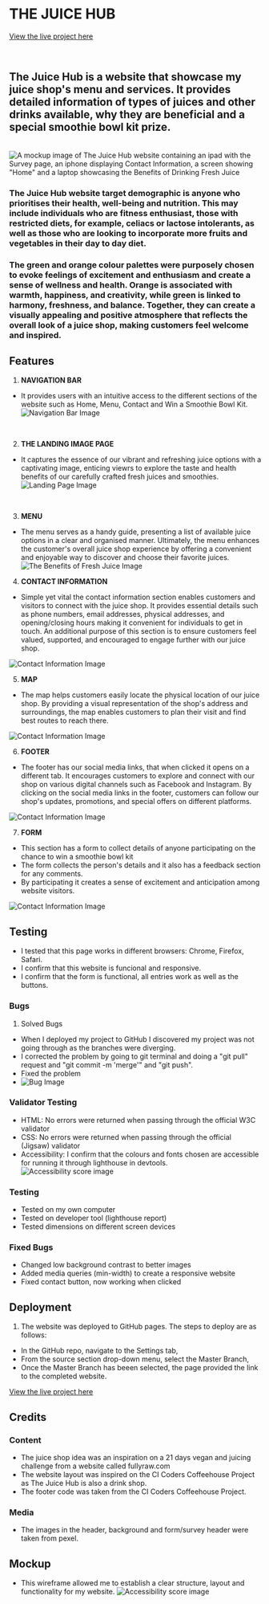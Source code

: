 # **THE JUICE HUB** <br>

[View the live project here](https://missdays.github.io/juice-shop/index.html#home)

<br> 

## The Juice Hub is a website that showcase my juice shop's menu and services. It provides detailed information of types of juices and other drinks available, why they are beneficial and a special smoothie bowl kit prize. <br>

<br>![A mockup image of The Juice Hub website containing an ipad with the Survey page, an iphone displaying Contact Information, a screen showing "Home" and a laptop showcasing the Benefits of Drinking Fresh Juice](assets/images/PP1mockupimage.png)
<br> 
### The Juice Hub website target demographic is anyone who prioritises their health, well-being and nutrition. This may include individuals who are fitness enthusiast, those with restricted diets, for example, celiacs or lactose intolerants, as well as those who are looking to incorporate more fruits and vegetables in their day to day diet. <br>

### The green and orange colour palettes were purposely chosen to evoke feelings of excitement and enthusiasm and create a sense of wellness and health. Orange is associated with warmth, happiness, and creativity, while green is linked to harmony, freshness, and balance. Together, they can create a visually appealing and positive atmosphere that reflects the overall look of a juice shop, making customers feel welcome and inspired. <br>
## Features <br>

1. **NAVIGATION BAR** 

* It provides users with an intuitive access to the different sections of the website such as Home, Menu, Contact and Win a Smoothie Bowl Kit. <br>
![Navigation Bar Image](assets/images/nav-bar.jpg)
<br>

2. **THE LANDING IMAGE PAGE** 

* It captures the essence of our vibrant and refreshing juice options with a captivating image, enticing viewrs to explore the taste and health benefits of our carefully crafted fresh juices and smoothies. <br>
![Landing Page Image](assets/images/landing-page-img.png)
<br>

3. **MENU**

* The menu serves as a handy guide, presenting a list of available juice options in a clear and organised manner. Ultimately, the menu enhances the customer's overall juice shop experience by offering a convenient and enjoyable way to discover and choose their favorite juices. <br>
![The Benefits of Fresh Juice Image](assets/images/menu-img.jpg)

4. **CONTACT INFORMATION**

* Simple yet vital the contact information section enables customers and visitors to connect with the juice shop. It provides essential details such as phone numbers, email addresses, physical addresses, and opening/closing hours making it convenient for individuals to get in touch. An additional purpose of this section is to ensure customers feel valued, supported, and encouraged to engage further with our juice shop. <br>

![Contact Information Image](assets/images/contact-img.jpg)

5. **MAP**

* The map helps customers easily locate the physical location of our juice shop. By providing a visual representation of the shop's address and surroundings, the map enables customers to plan their visit and find best routes to reach there. <br>

![Contact Information Image](assets/images/map-img.jpg)

6. **FOOTER**

* The footer has our social media links, that when clicked it opens on a different tab. It encourages customers to explore and connect with our shop on various digital channels such as Facebook and Instagram. By clicking on the social media links in the footer, customers can follow our shop's updates, promotions, and special offers on different platforms. <br>

![Contact Information Image](assets/images/footer-img.jpg)

7. **FORM**

* This section has a form to collect details of anyone participating on the chance to win a smoothie bowl kit
* The form collects the person's details and it also has a feedback section for any comments.
* By participating it creates a sense of excitement and anticipation among website visitors. <br>

![Contact Information Image](assets/images/prize-form.jpg)

## Testing
* I tested that this page works in different browsers: Chrome, Firefox, Safari. <br>
* I confirm that this website is funcional and responsive. <br>
* I confirm that the form is functional, all entries work as well as the buttons. <br>

### Bugs 
1. Solved Bugs
* When I deployed my project to GitHub I discovered my project was not going through as the branches were diverging.
* I corrected the problem by going to git terminal and doing a "git pull" request and "git commit -m 'merge'" and "git push".
* Fixed the problem <br>
* ![Bug Image](assets/images/bug-img.jpg)

### Validator Testing 
* HTML: No errors were returned when passing through the official W3C validator
* CSS: No errors were returned when passing through the official (Jigsaw) validator
* Accessibility: I confirm that the colours and fonts chosen are accessible for running it through lighthouse in devtools. <br>
![Accessibility score image](assets/images/accessibility-scoreSub.png)

### Testing
* Tested on my own computer 
* Tested on developer tool (lighthouse report)
* Tested dimensions on different screen devices

### Fixed Bugs 
* Changed low background contrast to better images
* Added media queries (min-width) to create a responsive website
* Fixed contact button, now working when clicked 

## Deployment 
1. The website was deployed to GitHub pages. The steps to deploy are as follows: 
* In the GitHub repo, navigate to the Settings tab,
* From the source section drop-down menu, select the Master Branch,
* Once the Master Branch has beeen selected, the page provided the link to the completed website.

[View the live project here](https://missdays.github.io/juice-shop/index.html)

## Credits
### Content
* The juice shop idea was an inspiration on a 21 days vegan and juicing challenge from a website called fullyraw.com
* The website layout was inspired on the CI Coders Coffeehouse Project as The Juice Hub is also a drink shop.
* The footer code was taken from the CI Coders Coffeehouse Project.

### Media
* The images in the header, background and form/survey header were taken from pexel. 

## Mockup 
* This wireframe allowed me to establish a clear structure, layout and functionality for my website.
![Accessibility score image](assets/images/wireframe-img.jpg)
